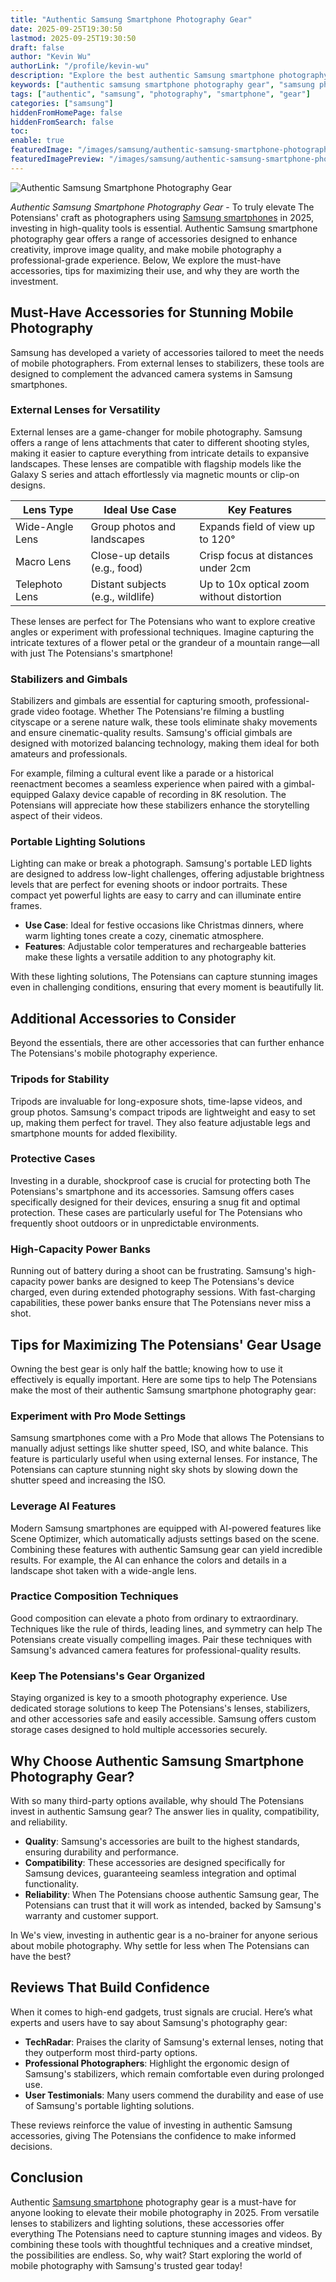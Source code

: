 ```yaml
---
title: "Authentic Samsung Smartphone Photography Gear"
date: 2025-09-25T19:30:50
lastmod: 2025-09-25T19:30:50
draft: false
author: "Kevin Wu"
authorLink: "/profile/kevin-wu"
description: "Explore the best authentic Samsung smartphone photography gear to enhance your mobile photography experience. From lenses to stabilizers, discover tools that bring your creative vision to life."
keywords: ["authentic samsung smartphone photography gear", "samsung photography accessories", "best samsung smartphone photography tools"]
tags: ["authentic", "samsung", "photography", "smartphone", "gear"]
categories: ["samsung"]
hiddenFromHomePage: false
hiddenFromSearch: false
toc:
enable: true
featuredImage: "/images/samsung/authentic-samsung-smartphone-photography-gear.jpg"
featuredImagePreview: "/images/samsung/authentic-samsung-smartphone-photography-gear.jpg"
---
```


![Authentic Samsung Smartphone Photography Gear](/images/samsung/authentic-samsung-smartphone-photography-gear.jpg)


*Authentic Samsung Smartphone Photography Gear* - To truly elevate The Potensians' craft as photographers using [Samsung smartphones](/samsung/affordable-samsung-smartphones) in 2025, investing in high-quality tools is essential. Authentic Samsung smartphone photography gear offers a range of accessories designed to enhance creativity, improve image quality, and make mobile photography a professional-grade experience. Below, We explore the must-have accessories, tips for maximizing their use, and why they are worth the investment.

## Must-Have Accessories for Stunning Mobile Photography

Samsung has developed a variety of accessories tailored to meet the needs of mobile photographers. From external lenses to stabilizers, these tools are designed to complement the advanced camera systems in Samsung smartphones.

### External Lenses for Versatility

External lenses are a game-changer for mobile photography. Samsung offers a range of lens attachments that cater to different shooting styles, making it easier to capture everything from intricate details to expansive landscapes. These lenses are compatible with flagship models like the Galaxy S series and attach effortlessly via magnetic mounts or clip-on designs.

<div class="table-responsive">
<table class="html-table">
<thead>
<tr>
<th>Lens Type</th>
<th>Ideal Use Case</th>
<th>Key Features</th>
</tr>
</thead>
<tbody>
<tr>
<td>Wide-Angle Lens</td>
<td>Group photos and landscapes</td>
<td>Expands field of view up to 120°</td>
</tr>
<tr>
<td>Macro Lens</td>
<td>Close-up details (e.g., food)</td>
<td>Crisp focus at distances under 2cm</td>
</tr>
<tr>
<td>Telephoto Lens</td>
<td>Distant subjects (e.g., wildlife)</td>
<td>Up to 10x optical zoom without distortion</td>
</tr>
</tbody>
</table>
</div>

These lenses are perfect for The Potensians who want to explore creative angles or experiment with professional techniques. Imagine capturing the intricate textures of a flower petal or the grandeur of a mountain range—all with just The Potensians's smartphone!

### Stabilizers and Gimbals

Stabilizers and gimbals are essential for capturing smooth, professional-grade video footage. Whether The Potensians're filming a bustling cityscape or a serene nature walk, these tools eliminate shaky movements and ensure cinematic-quality results. Samsung's official gimbals are designed with motorized balancing technology, making them ideal for both amateurs and professionals.

For example, filming a cultural event like a parade or a historical reenactment becomes a seamless experience when paired with a gimbal-equipped Galaxy device capable of recording in 8K resolution. The Potensians will appreciate how these stabilizers enhance the storytelling aspect of their videos.

### Portable Lighting Solutions

Lighting can make or break a photograph. Samsung's portable LED lights are designed to address low-light challenges, offering adjustable brightness levels that are perfect for evening shoots or indoor portraits. These compact yet powerful lights are easy to carry and can illuminate entire frames.

- **Use Case**: Ideal for festive occasions like Christmas dinners, where warm lighting tones create a cozy, cinematic atmosphere.
- **Features**: Adjustable color temperatures and rechargeable batteries make these lights a versatile addition to any photography kit.

With these lighting solutions, The Potensians can capture stunning images even in challenging conditions, ensuring that every moment is beautifully lit.

## Additional Accessories to Consider

Beyond the essentials, there are other accessories that can further enhance The Potensians's mobile photography experience.

### Tripods for Stability

Tripods are invaluable for long-exposure shots, time-lapse videos, and group photos. Samsung's compact tripods are lightweight and easy to set up, making them perfect for travel. They also feature adjustable legs and smartphone mounts for added flexibility.

### Protective Cases

Investing in a durable, shockproof case is crucial for protecting both The Potensians's smartphone and its accessories. Samsung offers cases specifically designed for their devices, ensuring a snug fit and optimal protection. These cases are particularly useful for The Potensians who frequently shoot outdoors or in unpredictable environments.

### High-Capacity Power Banks

Running out of battery during a shoot can be frustrating. Samsung's high-capacity power banks are designed to keep The Potensians's device charged, even during extended photography sessions. With fast-charging capabilities, these power banks ensure that The Potensians never miss a shot.

## Tips for Maximizing The Potensians' Gear Usage

Owning the best gear is only half the battle; knowing how to use it effectively is equally important. Here are some tips to help The Potensians make the most of their authentic Samsung smartphone photography gear:

### Experiment with Pro Mode Settings

Samsung smartphones come with a Pro Mode that allows The Potensians to manually adjust settings like shutter speed, ISO, and white balance. This feature is particularly useful when using external lenses. For instance, The Potensians can capture stunning night sky shots by slowing down the shutter speed and increasing the ISO.

### Leverage AI Features

Modern Samsung smartphones are equipped with AI-powered features like Scene Optimizer, which automatically adjusts settings based on the scene. Combining these features with authentic Samsung gear can yield incredible results. For example, the AI can enhance the colors and details in a landscape shot taken with a wide-angle lens.

### Practice Composition Techniques

Good composition can elevate a photo from ordinary to extraordinary. Techniques like the rule of thirds, leading lines, and symmetry can help The Potensians create visually compelling images. Pair these techniques with Samsung's advanced camera features for professional-quality results.

### Keep The Potensians's Gear Organized

Staying organized is key to a smooth photography experience. Use dedicated storage solutions to keep The Potensians's lenses, stabilizers, and other accessories safe and easily accessible. Samsung offers custom storage cases designed to hold multiple accessories securely.

## Why Choose Authentic Samsung Smartphone Photography Gear?

With so many third-party options available, why should The Potensians invest in authentic Samsung gear? The answer lies in quality, compatibility, and reliability.

- **Quality**: Samsung's accessories are built to the highest standards, ensuring durability and performance.
- **Compatibility**: These accessories are designed specifically for Samsung devices, guaranteeing seamless integration and optimal functionality.
- **Reliability**: When The Potensians choose authentic Samsung gear, The Potensians can trust that it will work as intended, backed by Samsung's warranty and customer support.

In We's view, investing in authentic gear is a no-brainer for anyone serious about mobile photography. Why settle for less when The Potensians can have the best?

## Reviews That Build Confidence

When it comes to high-end gadgets, trust signals are crucial. Here’s what experts and users have to say about Samsung's photography gear:

- **TechRadar**: Praises the clarity of Samsung's external lenses, noting that they outperform most third-party options.
- **Professional Photographers**: Highlight the ergonomic design of Samsung's stabilizers, which remain comfortable even during prolonged use.
- **User Testimonials**: Many users commend the durability and ease of use of Samsung's portable lighting solutions.

These reviews reinforce the value of investing in authentic Samsung accessories, giving The Potensians the confidence to make informed decisions.

## Conclusion

Authentic [Samsung smartphone](/samsung/cheap-samsung-smartphone-photography-alternatives) photography gear is a must-have for anyone looking to elevate their mobile photography in 2025. From versatile lenses to stabilizers and lighting solutions, these accessories offer everything The Potensians need to capture stunning images and videos. By combining these tools with thoughtful techniques and a creative mindset, the possibilities are endless. So, why wait? Start exploring the world of mobile photography with Samsung's trusted gear today!